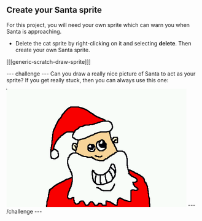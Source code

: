 ## Create your Santa sprite

For this project, you will need your own sprite which can warn you when Santa is approaching.

- Delete the cat sprite by right-clicking on it and selecting **delete**. Then create your own Santa sprite.

[[[generic-scratch-draw-sprite]]]

--- challenge ---
Can you draw a really nice picture of Santa to act as your sprite?
If you get really stuck, then you can always use this one:

![santa](images/santa-icon.png)
--- /challenge ---

